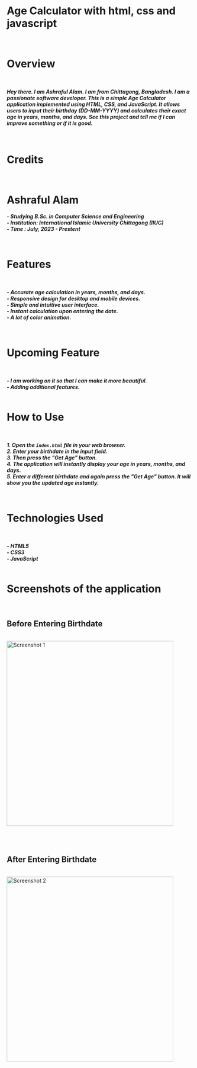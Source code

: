 <br> <br>   


 
# Age Calculator with html, css and javascript

<br>  

# Overview
<br>

***Hey there. I am Ashraful Alam. I am from Chittagong, Bangladesh. I am a passionate software developer. This is a simple Age Calculator application implemented using HTML, CSS, and JavaScript. It allows users to input their birthday (DD-MM-YYYY) and calculates their exact age in years, months, and days. See this project and tell me if I can improve something or if it is good.*** <br> <br> <br> 

# Credits
<br> 

# Ashraful Alam
***- Studying B.Sc. in Computer Science and Engineering***  
***- Institution: International Islamic University Chittagong (IIUC)***  
***- Time : July, 2023 - Prestent***  

<br>

# Features
<br>

***- Accurate age calculation in years, months, and days.***  
***- Responsive design for desktop and mobile devices.***  
***- Simple and intuitive user interface.***  
***- Instant calculation upon entering the date.***  
***- A lot of color animation.***  

<br>

# Upcoming Feature
<br> 

***- I am working on it so that I can make it more beautiful.***  
***- Adding additional features.***  
<br>

# How to Use
<br> 

***1. Open the `index.html` file in your web browser.***  
***2. Enter your birthdate in the input field.***  
***3. Then press the "Get Age" button.***  
***4. The application will instantly display your age in years, months, and days.***  
***5. Enter a different birthdate and again press the "Get Age" button. It will show you the updated age instantly.***  

<br>

# Technologies Used
<br> 

***- HTML5***  
***- CSS3***  
***- JavaScript***  
<br>

# Screenshots of the application
<br> 

## Before Entering Birthdate

<br> 

<img src="https://github.com/ashrafulalam005/Age-calculator-with-html-css-javascript/blob/main/Necessary%20img/before%20age%20input.png" alt="Screenshot 1" height="500" width="450">

<br> <br> 
## After Entering Birthdate

<br>

<img src="https://github.com/ashrafulalam005/Age-calculator-with-html-css-javascript/blob/main/Necessary%20img/after%20age%20input.png" alt="Screenshot 2" height="500" width="450">

<br> <br> 

